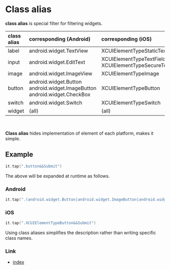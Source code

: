 # Class alias

**class alias** is special filter for filtering widgets.

| class alias | corresponding (Android)                                                          | corresponding (iOS)                                         |
|:------------|:---------------------------------------------------------------------------------|:------------------------------------------------------------|
| label       | android.widget.TextView                                                          | XCUIElementTypeStaticText                                   |
| input       | android.widget.EditText                                                          | XCUIElementTypeTextField<br/>XCUIElementTypeSecureTextField |
| image       | android.widget.ImageView                                                         | XCUIElementTypeImage                                        |
| button      | android.widget.Button<br/>android.widget.ImageButton<br/>android.widget.CheckBox | XCUIElementTypeButton                                       |
| switch      | android.widget.Switch                                                            | XCUIElementTypeSwitch                                       |
| widget      | (all)                                                                            | (all)                                                       |

<br>

**Class alias** hides implementation of element of each platform, makes it simple.

## Example

```kotlin
it.tap(".button&&Submit")
```

The above will be expanded at runtime as follows.

### Android

```kotlin
it.tap(".(android.widget.Button|android.widget.ImageButton|android.widget.CheckBox)&&Submit")
```

### iOS

```kotlin
it.tap(".XCUIElementTypeButton&&Submit")
```

Using class aliases simplifies the description rather than writing specific class names.

### Link

- [index](../../../index.md)

